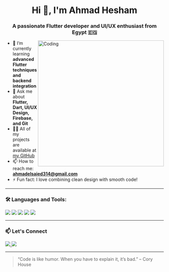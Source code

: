 <h1 align="center">Hi 👋, I'm Ahmad Hesham</h1>
<h3 align="center">A passionate Flutter developer and UI/UX enthusiast from Egypt 🇪🇬</h3>

<img align="right" alt="Coding" width="400" src="https://media.giphy.com/media/qgQUggAC3Pfv687qPC/giphy.gif" />

- 🌱 I’m currently learning **advanced Flutter techniques and backend integration**
- 💬 Ask me about **Flutter, Dart, UI/UX Design, Firebase, and Git**
- 👨‍💻 All of my projects are available at [my GitHub](https://github.com/castero411)
- 📫 How to reach me: **ahmadelsaied314@gmail.com**
- ⚡ Fun fact: I love combining clean design with smooth code!

---

### 🛠️ Languages and Tools:
<p align="left">
  <img src="https://img.shields.io/badge/Dart-0175C2?style=for-the-badge&logo=dart&logoColor=white"/>
  <img src="https://img.shields.io/badge/Flutter-02569B?style=for-the-badge&logo=flutter&logoColor=white"/>
  <img src="https://img.shields.io/badge/Figma-F24E1E?style=for-the-badge&logo=figma&logoColor=white"/>
  <img src="https://img.shields.io/badge/Firebase-FFCA28?style=for-the-badge&logo=firebase&logoColor=white"/>
  <img src="https://img.shields.io/badge/GitHub-181717?style=for-the-badge&logo=github&logoColor=white"/>
</p>

---

### 📫 Let's Connect
<p>
  <a href="https://www.linkedin.com/in/ahmad-abd-elghany-1ba22a26a/" target="_blank">
    <img src="https://img.shields.io/badge/LinkedIn-0077B5?style=for-the-badge&logo=linkedin&logoColor=white"/>
  </a>
  <a href="mailto:ahmadelsaied314@gmail.com">
    <img src="https://img.shields.io/badge/Gmail-D14836?style=for-the-badge&logo=gmail&logoColor=white"/>
  </a>
</p>

---

> “Code is like humor. When you have to explain it, it’s bad.” – Cory House
